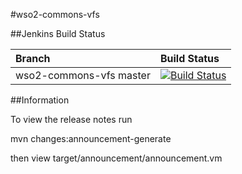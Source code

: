 #wso2-commons-vfs

##Jenkins Build Status

|  Branch | Build Status |
| :------------ |:-------------
| wso2-commons-vfs master      | [![Build Status](https://wso2.org/jenkins/job/wso2-commons-vfs/badge/icon)](https://wso2.org/jenkins/job/wso2-commons-vfs)

##Information

To view the release notes run

mvn changes:announcement-generate

then view target/announcement/announcement.vm
